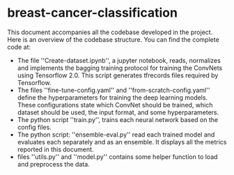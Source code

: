 # breast-cancer-classification

This document accompanies all the codebase developed in the project. Here is an overview of the codebase structure. You can find the complete code at: 


- The file ''Create-dataset.ipynb'', a jupyter notebook, reads, normalizes and implements the bagging training protocol for training the ConvNets using Tensorflow 2.0. This script generates tfrecords files required by Tensorflow.
- The files ''fine-tune-config.yaml'' and ''from-scratch-config.yaml'' define the hyperparameters for training the deep learning models. These configurations state which ConvNet should be trained, which dataset should be used, the input format, and some hyperparameters.
- The python script ''train.py'', trains each neural network based on the config files.
- The python script: ''ensemble-eval.py'' read each trained model and evaluates each separately and as an ensemble. It displays all the metrics reported in this document.
- files ''utils.py'' and ''model.py'' contains some helper function to load and preprocess the data.
